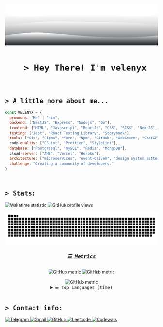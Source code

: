 <img src=".github/assets/svg/white-waves.svg" />

<div id="user-content-toc" align="center">
  <ul>
    <summary>
    <h1 style="display: inline-block;">
    <samp>&gt; Hey There! I'm velenyx</samp>
    </h1>
    </summary>
  </ul>
</div>

<br>

<h2><samp>&gt; A little more about me...</samp></h2>

```javascript
const VELENYX = {
  pronouns: "He" | "him",
  backend: ["NestJS", "Express", "Nodejs", "Go"],
  frontend: ["HTML", "Javascript", "ReactJs", "CSS", "SCSS", "NextJS", "Redux", "Apollo", "Tailwind", "Vite", "Webpack"],
  testing: ["Jest", "React Testing Library", "Storybook"],
  tools: ["Git", "Figma", "Yarn", "Npm", "GitHub", "WebStorm", "ChatGPT", "GitHub Copilot"],
  code-quality: ["ESLint", "Prettier", "StyleLint"],
  database: ["Postgresql", "mySQL", "Redis", "MongoDB"],
  cloud-server: ["AWS", "Vercel", "Heroku"],
  architecture: ["microservices", "event-driven", "design system pattern"],
  challenge: "Creating a community of developers."
}
```

<br/>

<h2><samp>&gt; Stats:</samp></h2>

<p>
  <a href="https://wakatime.com/@velenyx">
    <img src="https://wakatime.com/badge/user/4e072e49-bef7-4700-9ee5-175e35b6103e.svg?style=social" alt="Wakatime statistic" />
  </a>
  <a href="https://github.com/velenyx">
    <img src="https://komarev.com/ghpvc/?username=velenyx&style=flat-square&color=ACACAC" alt="GitHub profile views" />
  </a>
</p>

<div align="center">
  <img src="https://raw.githubusercontent.com/velenyx/velenyx/output/github-contribution-grid-snake-dark.svg" alt="github contribution grid snake animation" />
</div>

<div align="center">
  <h3><samp><a href="https://metrics.lecoq.io/velenyx?template=classic&isocalendar=1&isocalendar.duration=full-year"><i><b>&#9776; Metrics</b></i></a></samp></h3>
  <br />
  <img height="210em" src="https://bad-apple-github-readme.vercel.app/api?show_bg=1&username=velenyx&title_color=000&line_height=27&show_icons=true&custom_title=as23f&icon_color=ff0000" alt="GitHub metric" />
  <img height="210em" src="https://github-readme-stats.vercel.app/api/top-langs/?username=velenyx&title_color=000&text_color=000&langs_count=6&layout=donut&hide=Vim+Script,Markdown&size_weight=0.6&count_weight=0.6&custom_title=Popular+languages+in+repositories" alt="GitHub metric" />
</div>
<br />
<div align="center">
  <img height="230em" src="https://github-profile-summary-cards.vercel.app/api/cards/profile-details?username=velenyx&theme=swift" alt="GitHub metric" />
</div>
<details align="center">
  <summary><samp>&#9776; Top Languages (time)</samp></summary>
  <img height="470em" src="https://github-readme-stats.vercel.app/api/wakatime?username=velenyx&layout=compact&title_color=000&icon_color=f00&custom_title=Wakatimie+(last+year)&langs_count=16&hide=Text,conf,textmate,Vim+Script,Git,Other,gitignore,gitrebase,Markdown,sh,GitIgnore+file,requirements.txt,Git+Config,gitattributes,go.mod,.env+file,editorconfig,tsql,gdscript,actionscript,ezhil,INI" />
</details>

<br/>

<h2><samp>&gt; Contact info:</samp></h2>

<p>
  <a href="https://t.me/velenyx">
    <img src="https://img.shields.io/badge/Telegram-%231DA1F2.svg?&style=for-the-badge&logo=Telegram&logoColor=black&color=white" alt="Telegram"/>
  </a>
  <a href="mailto:dmitriysivritkin@gmail.com">
    <img src="https://img.shields.io/badge/-Gmail-%230077B5.svg?&style=for-the-badge&logo=Gmail&logoColor=black&color=white" alt="Gmail"/>
  </a>
  <a href="https://github.com/velenyx">
    <img src="https://img.shields.io/badge/GitHub-%23E4405F.svg?&style=for-the-badge&logo=GitHub&logoColor=black&color=white" alt="GitHub"/>
  </a>
  <a href="https://leetcode.com/velenyx">
    <img src="https://img.shields.io/badge/-LeetCode-FFA116?style=for-the-badge&logo=LeetCode&logoColor=black&color=white" alt="Leetcode"/>
  </a>
  <a href="https://www.codewars.com/users/velenyx">
    <img src="https://img.shields.io/badge/Codewars-%2312100E.svg?&style=for-the-badge&logo=Codewars&logoColor=black&color=white" alt="Codewars"/>
  </a>
</p>
